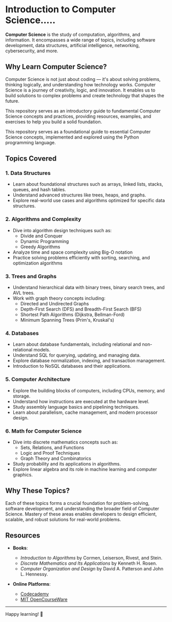 # Introduction to Computer Science.....

**Computer Science** is the study of computation, algorithms, and information. It encompasses a wide range of topics, including software development, data structures, artificial intelligence, networking, cybersecurity, and more.

## Why Learn Computer Science?

Computer Science is not just about coding — it's about solving problems, thinking logically, and understanding how technology works.
Computer Science is a journey of creativity, logic, and innovation. It enables us to build solutions to complex problems and create technology that shapes the future.

This repository serves as an introductory guide to fundamental Computer Science concepts and practices, providing resources, examples, and exercises to help you build a solid foundation.

This repository serves as a foundational guide to essential Computer Science concepts, implemented and explored using the Python programming language.

## Topics Covered

### 1. **Data Structures**

- Learn about foundational structures such as arrays, linked lists, stacks, queues, and hash tables.
- Understand advanced structures like trees, heaps, and graphs.
- Explore real-world use cases and algorithms optimized for specific data structures.

### 2. **Algorithms and Complexity**

- Dive into algorithm design techniques such as:
  - Divide and Conquer
  - Dynamic Programming
  - Greedy Algorithms
- Analyze time and space complexity using Big-O notation
- Practice solving problems efficiently with sorting, searching, and optimization algorithms

### 3. **Trees and Graphs**

- Understand hierarchical data with binary trees, binary search trees, and AVL trees.
- Work with graph theory concepts including:
  - Directed and Undirected Graphs
  - Depth-First Search (DFS) and Breadth-First Search (BFS)
  - Shortest Path Algorithms (Dijkstra, Bellman-Ford)
  - Minimum Spanning Trees (Prim's, Kruskal's)

### 4. **Databases**

- Learn about database fundamentals, including relational and non-relational models.
- Understand SQL for querying, updating, and managing data.
- Explore database normalization, indexing, and transaction management.
- Introduction to NoSQL databases and their applications.

### 5. **Computer Architecture**

- Explore the building blocks of computers, including CPUs, memory, and storage.
- Understand how instructions are executed at the hardware level.
- Study assembly language basics and pipelining techniques.
- Learn about parallelism, cache management, and modern processor design.

### 6. **Math for Computer Science**

- Dive into discrete mathematics concepts such as:
  - Sets, Relations, and Functions
  - Logic and Proof Techniques
  - Graph Theory and Combinatorics
- Study probability and its applications in algorithms.
- Explore linear algebra and its role in machine learning and computer graphics.

## Why These Topics?

Each of these topics forms a crucial foundation for problem-solving, software development, and understanding the broader field of Computer Science. Mastery of these areas enables developers to design efficient, scalable, and robust solutions for real-world problems.

## Resources

- **Books**:
  - *Introduction to Algorithms* by Cormen, Leiserson, Rivest, and Stein.
  - *Discrete Mathematics and Its Applications* by Kenneth H. Rosen.
  - *Computer Organization and Design* by David A. Patterson and John L. Hennessy.

- **Online Platforms**:
  - [Codecademy](https://www.codecademy.com/learn/paths/computer-science)
  - [MIT OpenCourseWare](https://ocw.mit.edu/)

---

Happy learning! 🚀

